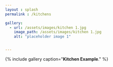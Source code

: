 ```yaml
---
layout : splash
permalink : /kitchens

gallery:
  - url: /assets/images/kitchen 1.jpg
    image_path: /assets/images/kitchen 1.jpg
    alt: "placeholder image 1"


---
```


{% include gallery caption="**Kitchen Example**." %}